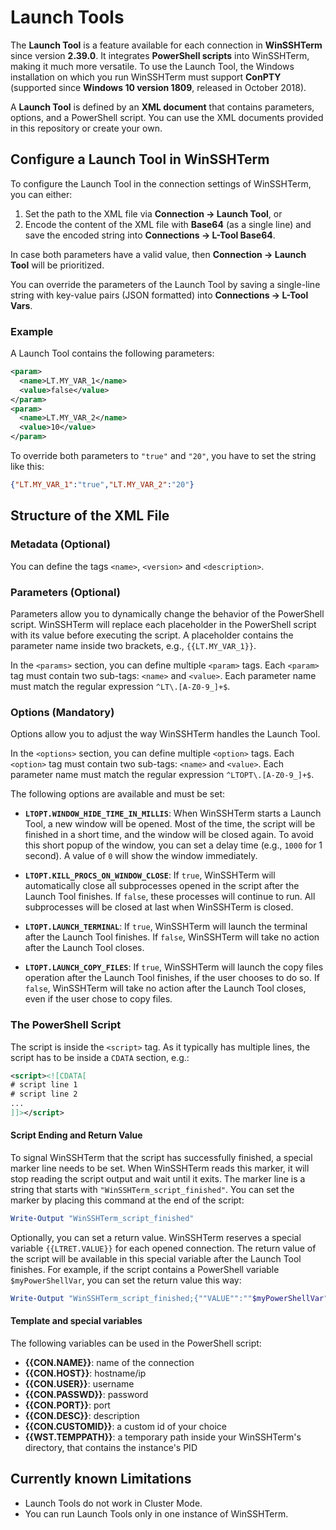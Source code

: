 # Launch Tools

The **Launch Tool** is a feature available for each connection in **WinSSHTerm** since version **2.39.0**. It integrates **PowerShell scripts** into WinSSHTerm, making it much more versatile. To use the Launch Tool, the Windows installation on which you run WinSSHTerm must support **ConPTY** (supported since **Windows 10 version 1809**, released in October 2018).

A **Launch Tool** is defined by an **XML document** that contains parameters, options, and a PowerShell script. You can use the XML documents provided in this repository or create your own.

## Configure a Launch Tool in WinSSHTerm

To configure the Launch Tool in the connection settings of WinSSHTerm, you can either:

1. Set the path to the XML file via **Connection → Launch Tool**, or
2. Encode the content of the XML file with **Base64** (as a single line) and save the encoded string into **Connections → L-Tool Base64**.

In case both parameters have a valid value, then **Connection → Launch Tool** will be prioritized.

You can override the parameters of the Launch Tool by saving a single-line string with key-value pairs (JSON formatted) into **Connections → L-Tool Vars**.

### Example

A Launch Tool contains the following parameters:

```xml
<param>
  <name>LT.MY_VAR_1</name>
  <value>false</value>
</param>
<param>
  <name>LT.MY_VAR_2</name>
  <value>10</value>
</param>
```

To override both parameters to `"true"` and `"20"`, you have to set the string like this:

```json
{"LT.MY_VAR_1":"true","LT.MY_VAR_2":"20"}
```

## Structure of the XML File
### Metadata (Optional)

You can define the tags `<name>`, `<version>` and `<description>`.

### Parameters (Optional)

Parameters allow you to dynamically change the behavior of the PowerShell script. WinSSHTerm will replace each placeholder in the PowerShell script with its value before executing the script. A placeholder contains the parameter name inside two brackets, e.g., `{{LT.MY_VAR_1}}`.

In the `<params>` section, you can define multiple `<param>` tags. Each `<param>` tag must contain two sub-tags: `<name>` and `<value>`. Each parameter name must match the regular expression `^LT\.[A-Z0-9_]+$`.

### Options (Mandatory)

Options allow you to adjust the way WinSSHTerm handles the Launch Tool.

In the `<options>` section, you can define multiple `<option>` tags. Each `<option>` tag must contain two sub-tags: `<name>` and `<value>`. Each parameter name must match the regular expression `^LTOPT\.[A-Z0-9_]+$`.

The following options are available and must be set:

- **`LTOPT.WINDOW_HIDE_TIME_IN_MILLIS`**: When WinSSHTerm starts a Launch Tool, a new window will be opened. Most of the time, the script will be finished in a short time, and the window will be closed again. To avoid this short popup of the window, you can set a delay time (e.g., `1000` for 1 second). A value of `0` will show the window immediately.
  
- **`LTOPT.KILL_PROCS_ON_WINDOW_CLOSE`**: If `true`, WinSSHTerm will automatically close all subprocesses opened in the script after the Launch Tool finishes. If `false`, these processes will continue to run. All subprocesses will be closed at last when WinSSHTerm is closed.

- **`LTOPT.LAUNCH_TERMINAL`**: If `true`, WinSSHTerm will launch the terminal after the Launch Tool finishes. If `false`, WinSSHTerm will take no action after the Launch Tool closes.

- **`LTOPT.LAUNCH_COPY_FILES`**: If `true`, WinSSHTerm will launch the copy files operation after the Launch Tool finishes, if the user chooses to do so. If `false`, WinSSHTerm will take no action after the Launch Tool closes, even if the user chose to copy files.

### The PowerShell Script

The script is inside the `<script>` tag. As it typically has multiple lines, the script has to be inside a `CDATA` section, e.g.:

```xml
<script><![CDATA[
# script line 1
# script line 2
...
]]></script>
```

#### Script Ending and Return Value

To signal WinSSHTerm that the script has successfully finished, a special marker line needs to be set. When WinSSHTerm reads this marker, it will stop reading the script output and wait until it exits. The marker line is a string that starts with `"WinSSHTerm_script_finished"`. You can set the marker by placing this command at the end of the script:

```powershell
Write-Output "WinSSHTerm_script_finished"
```

Optionally, you can set a return value. WinSSHTerm reserves a special variable `{{LTRET.VALUE}}` for each opened connection. The return value of the script will be available in this special variable after the Launch Tool finishes. For example, if the script contains a PowerShell variable `$myPowerShellVar`, you can set the return value this way:

```powershell
Write-Output "WinSSHTerm_script_finished;{""VALUE"":""$myPowerShellVar""}"
```
#### Template and special variables
The following variables can be used in the PowerShell script:
- **{{CON.NAME}}**: name of the connection
- **{{CON.HOST}}**: hostname/ip
- **{{CON.USER}}**: username
- **{{CON.PASSWD}}**: password
- **{{CON.PORT}}**: port
- **{{CON.DESC}}**: description
- **{{CON.CUSTOMID}}**: a custom id of your choice
- **{{WST.TEMPPATH}}**: a temporary path inside your WinSSHTerm's directory, that contains the instance's PID

## Currently known Limitations

- Launch Tools do not work in Cluster Mode.
- You can run Launch Tools only in one instance of WinSSHTerm.

